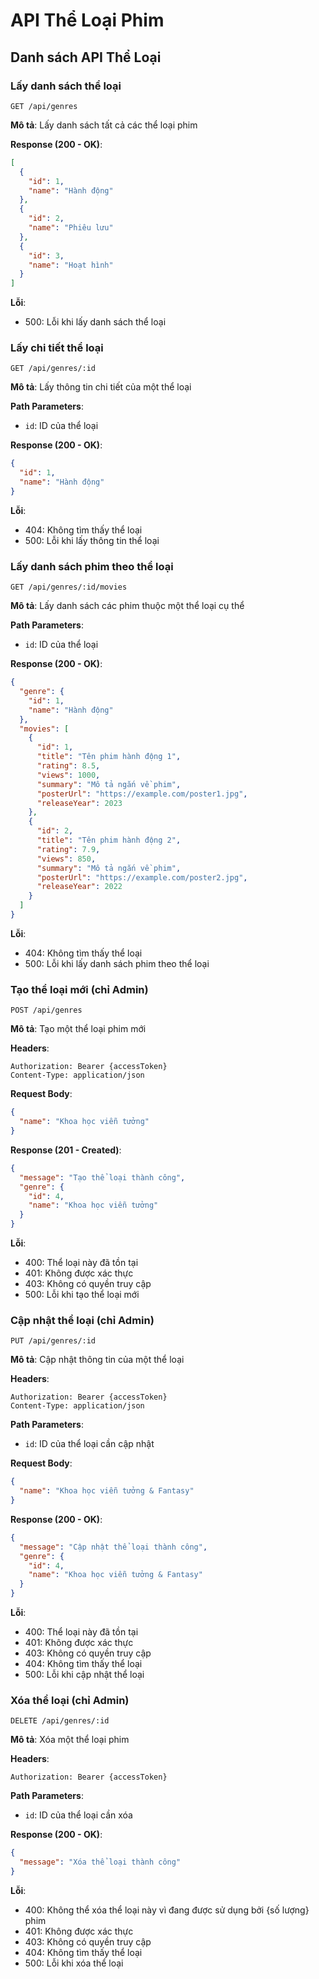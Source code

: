 # API Thể Loại Phim

## Danh sách API Thể Loại

### Lấy danh sách thể loại

```
GET /api/genres
```

**Mô tả**: Lấy danh sách tất cả các thể loại phim

**Response (200 - OK)**:

```json
[
  {
    "id": 1,
    "name": "Hành động"
  },
  {
    "id": 2,
    "name": "Phiêu lưu"
  },
  {
    "id": 3,
    "name": "Hoạt hình"
  }
]
```

**Lỗi**:

- 500: Lỗi khi lấy danh sách thể loại

### Lấy chi tiết thể loại

```
GET /api/genres/:id
```

**Mô tả**: Lấy thông tin chi tiết của một thể loại

**Path Parameters**:

- `id`: ID của thể loại

**Response (200 - OK)**:

```json
{
  "id": 1,
  "name": "Hành động"
}
```

**Lỗi**:

- 404: Không tìm thấy thể loại
- 500: Lỗi khi lấy thông tin thể loại

### Lấy danh sách phim theo thể loại

```
GET /api/genres/:id/movies
```

**Mô tả**: Lấy danh sách các phim thuộc một thể loại cụ thể

**Path Parameters**:

- `id`: ID của thể loại

**Response (200 - OK)**:

```json
{
  "genre": {
    "id": 1,
    "name": "Hành động"
  },
  "movies": [
    {
      "id": 1,
      "title": "Tên phim hành động 1",
      "rating": 8.5,
      "views": 1000,
      "summary": "Mô tả ngắn về phim",
      "posterUrl": "https://example.com/poster1.jpg",
      "releaseYear": 2023
    },
    {
      "id": 2,
      "title": "Tên phim hành động 2",
      "rating": 7.9,
      "views": 850,
      "summary": "Mô tả ngắn về phim",
      "posterUrl": "https://example.com/poster2.jpg",
      "releaseYear": 2022
    }
  ]
}
```

**Lỗi**:

- 404: Không tìm thấy thể loại
- 500: Lỗi khi lấy danh sách phim theo thể loại

### Tạo thể loại mới (chỉ Admin)

```
POST /api/genres
```

**Mô tả**: Tạo một thể loại phim mới

**Headers**:

```
Authorization: Bearer {accessToken}
Content-Type: application/json
```

**Request Body**:

```json
{
  "name": "Khoa học viễn tưởng"
}
```

**Response (201 - Created)**:

```json
{
  "message": "Tạo thể loại thành công",
  "genre": {
    "id": 4,
    "name": "Khoa học viễn tưởng"
  }
}
```

**Lỗi**:

- 400: Thể loại này đã tồn tại
- 401: Không được xác thực
- 403: Không có quyền truy cập
- 500: Lỗi khi tạo thể loại mới

### Cập nhật thể loại (chỉ Admin)

```
PUT /api/genres/:id
```

**Mô tả**: Cập nhật thông tin của một thể loại

**Headers**:

```
Authorization: Bearer {accessToken}
Content-Type: application/json
```

**Path Parameters**:

- `id`: ID của thể loại cần cập nhật

**Request Body**:

```json
{
  "name": "Khoa học viễn tưởng & Fantasy"
}
```

**Response (200 - OK)**:

```json
{
  "message": "Cập nhật thể loại thành công",
  "genre": {
    "id": 4,
    "name": "Khoa học viễn tưởng & Fantasy"
  }
}
```

**Lỗi**:

- 400: Thể loại này đã tồn tại
- 401: Không được xác thực
- 403: Không có quyền truy cập
- 404: Không tìm thấy thể loại
- 500: Lỗi khi cập nhật thể loại

### Xóa thể loại (chỉ Admin)

```
DELETE /api/genres/:id
```

**Mô tả**: Xóa một thể loại phim

**Headers**:

```
Authorization: Bearer {accessToken}
```

**Path Parameters**:

- `id`: ID của thể loại cần xóa

**Response (200 - OK)**:

```json
{
  "message": "Xóa thể loại thành công"
}
```

**Lỗi**:

- 400: Không thể xóa thể loại này vì đang được sử dụng bởi {số lượng} phim
- 401: Không được xác thực
- 403: Không có quyền truy cập
- 404: Không tìm thấy thể loại
- 500: Lỗi khi xóa thể loại
